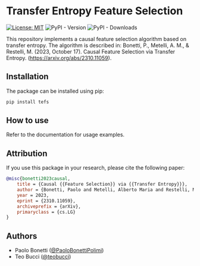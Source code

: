 # Transfer Entropy Feature Selection

[![License: MIT](https://img.shields.io/badge/license-MIT-green)](LICENSE)
![PyPI - Version](https://img.shields.io/pypi/v/tefs)
![PyPI - Downloads](https://img.shields.io/pypi/dm/tefs)

This repository implements a causal feature selection algorithm based on transfer entropy. The algorithm is described in: Bonetti, P., Metelli, A. M., & Restelli, M. (2023, October 17). Causal Feature Selection via Transfer Entropy. (https://arxiv.org/abs/2310.11059).

## Installation

The package can be installed using pip:

```bash
pip install tefs
```

## How to use

Refer to the documentation for usage examples.

## Attribution

If you use this package in your research, please cite the following paper:

```bibtex
@misc{bonetti2023causal,
    title = {Causal {{Feature Selection}} via {{Transfer Entropy}}},
    author = {Bonetti, Paolo and Metelli, Alberto Maria and Restelli, Marcello},
    year = 2023,
    eprint = {2310.11059},
    archiveprefix = {arXiv},
    primaryclass = {cs.LG}
}
```

## Authors

- Paolo Bonetti ([@PaoloBonettiPolimi](https://github.com/PaoloBonettiPolimi))
- Teo Bucci ([@teobucci](https://github.com/teobucci))
